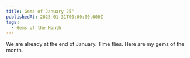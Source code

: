 ```yaml
---
title: Gems of January 25"
publishedAt: 2025-01-31T00:00:00.000Z
tags:
  - Gems of the Month
---
```


We are already at the end of January. Time flies. Here are my gems of the month.
